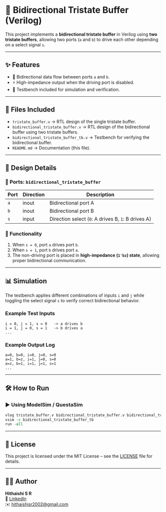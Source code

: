 # 🚀 Bidirectional Tristate Buffer (Verilog)

This project implements a **bidirectional tristate buffer** in Verilog using **two tristate buffers**, allowing two ports (`a` and `b`) to drive each other depending on a select signal `s`.

---

## ✨ Features

- 🔁 Bidirectional data flow between ports `a` and `b`.
- ⚡ High-impedance output when the driving port is disabled.
- 🧪 Testbench included for simulation and verification.

---

## 📂 Files Included

- `tristate_buffer.v` → RTL design of the single tristate buffer.
- `bidirectional_tristate_buffer.v` → RTL design of the bidirectional buffer using two tristate buffers.
- `bidirectional_tristate_buffer_tb.v` → Testbench for verifying the bidirectional buffer.
- `README.md` → Documentation (this file).

---

## 🧩 Design Details

### 🔹 Ports: `bidirectional_tristate_buffer`

| Port | Direction | Description                                         |
| ---- | --------- | --------------------------------------------------- |
| `a`  | inout     | Bidirectional port A                                |
| `b`  | inout     | Bidirectional port B                                |
| `s`  | input     | Direction select (`0`: A drives B, `1`: B drives A) |

### 🔹 Functionality

1. When `s = 0`, port `a` drives port `b`.
2. When `s = 1`, port `b` drives port `a`.
3. The non-driving port is placed in **high-impedance (`1'bz`) state**, allowing proper bidirectional communication.

---

## 📊 Simulation

The testbench applies different combinations of inputs `i` and `j` while toggling the select signal `s` to verify correct bidirectional behavior.

### Example Test Inputs

```text
i = 0, j = 1, s = 0   -> a drives b
i = 1, j = 0, s = 1   -> b drives a
...
```

### Example Output Log

```text
a=0, b=0, i=0, j=0, s=0
a=1, b=z, i=1, j=0, s=0
a=z, b=1, i=1, j=1, s=1
...
```

---

## 🛠️ How to Run

### ▶️ Using ModelSim / QuestaSim

```tcl
vlog tristate_buffer.v bidirectional_tristate_buffer.v bidirectional_tristate_buffer_tb.v
vsim -c bidirectional_tristate_buffer_tb
run -all
```

---

## 🔹 License

This project is licensed under the MIT License – see the [LICENSE](../LICENSE) file for details.

---

## 👨‍💻 Author

**Hithaishi S R**   
 🔗 [LinkedIn](https://www.linkedin.com/in/hithaishisr)   
 ✉️ hithaishisr2002@gmail.com